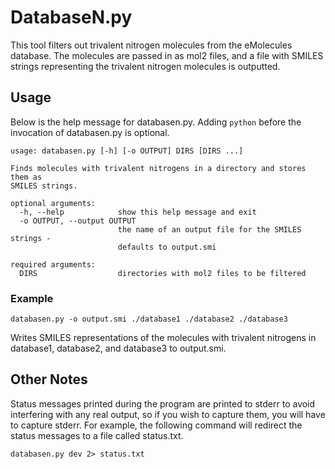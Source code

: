 # DatabaseN.py

This tool filters out trivalent nitrogen molecules from the eMolecules database.
The molecules are passed in as mol2 files, and a file with SMILES strings
representing the trivalent nitrogen molecules is outputted.

## Usage
Below is the help message for databasen.py. Adding `python` before the
invocation of databasen.py is optional.
```
usage: databasen.py [-h] [-o OUTPUT] DIRS [DIRS ...]

Finds molecules with trivalent nitrogens in a directory and stores them as
SMILES strings.

optional arguments:
  -h, --help            show this help message and exit
  -o OUTPUT, --output OUTPUT
                        the name of an output file for the SMILES strings -
                        defaults to output.smi

required arguments:
  DIRS                  directories with mol2 files to be filtered
```

### Example
```
databasen.py -o output.smi ./database1 ./database2 ./database3
```
Writes SMILES representations of the molecules with trivalent nitrogens in
database1, database2, and database3 to output.smi.

## Other Notes
Status messages printed during the program are printed to stderr to avoid
interfering with any real output, so if you wish to capture them, you will have
to capture stderr. For example, the following command will redirect the status
messages to a file called status.txt.
```
databasen.py dev 2> status.txt
```
